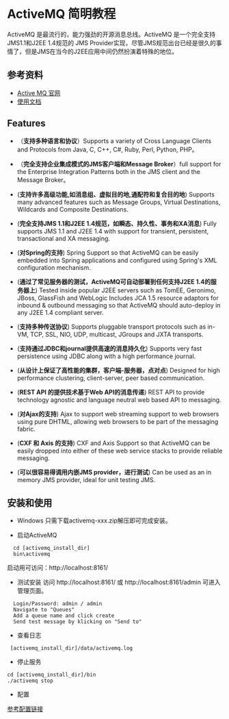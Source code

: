 # ActiveMQ 简明教程

ActiveMQ 是最流行的，能力强劲的开源消息总线。ActiveMQ 是一个完全支持JMS1.1和J2EE 1.4规范的 JMS Provider实现，尽管JMS规范出台已经是很久的事情了，但是JMS在当今的J2EE应用中间仍然扮演着特殊的地位。

## 参考资料

* [Active MQ 官网](http://activemq.apache.org/)
* [使用文档](http://activemq.apache.org/using-activemq-5.html)

## Features

* （**支持多种语言和协议**）Supports a variety of Cross Language Clients and Protocols from Java, C, C++, C#, Ruby, Perl, Python, PHP。

* （**完全支持企业集成模式的JMS客户端和Message Broker**）full support for the Enterprise Integration Patterns both in the JMS client and the Message Broker。

* (**支持许多高级功能,如消息组、虚拟目的地,通配符和复合目的地**) Supports many advanced features such as Message Groups, Virtual Destinations, Wildcards and Composite Destinations. 

* (**完全支持JMS 1.1和J2EE 1.4规范，如瞬态、持久性、事务和XA消息**) Fully supports JMS 1.1 and J2EE 1.4 with support for transient, persistent, transactional and XA messaging. 

* (**对Spring的支持**) Spring Support so that ActiveMQ can be easily embedded into Spring applications and configured using Spring's XML configuration mechanism.

* (**通过了常见服务器的测试，ActiveMQ可自动部署到任何支持J2EE 1.4的服务器上**) Tested inside popular J2EE servers such as TomEE, Geronimo, JBoss, GlassFish and WebLogic Includes JCA 1.5 resource adaptors for inbound & outbound messaging so that ActiveMQ should auto-deploy in any J2EE 1.4 compliant server. 

* (**支持多种传送协议**) Supports pluggable transport protocols such as in-VM, TCP, SSL, NIO, UDP, multicast, JGroups and JXTA transports. 

* (**支持通过JDBC和journal提供高速的消息持久化**) Supports very fast persistence using JDBC along with a high performance journal. 

* (**从设计上保证了高性能的集群，客户端-服务器，点对点**) Designed for high performance clustering, client-server, peer based communication. 

* (**REST API 的提供技术基于Web API的消息传递**) REST API to provide technology agnostic and language neutral web based API to messaging. 

* (**对Ajax的支持**) Ajax to support web streaming support to web browsers using pure DHTML, allowing web browsers to be part of the messaging fabric. 

* (**CXF 和 Axis 的支持**) CXF and Axis Support so that ActiveMQ can be easily dropped into either of these web service stacks to provide reliable messaging. 

* (**可以很容易得调用内嵌JMS provider，进行测试**) Can be used as an in memory JMS provider, ideal for unit testing JMS.


## 安装和使用

* Windows 只需下载activemq-xxx.zip解压即可完成安装。

* 启动ActiveMQ

```
  cd [activemq_install_dir]
  bin\activemq
```
启动用可访问：http://localhost:8161/

* 测试安装
访问 http://localhost:8161/ 或 http://localhost:8161/admin 可进入管理页面。
```
  Login/Password: admin / admin
  Navigate to "Queues"
  Add a queue name and click create
  Send test message by klicking on "Send to"
```

* 查看日志
```
 [activemq_install_dir]/data/activemq.log
```

* 停止服务
```
cd [activemq_install_dir]/bin
./activemq stop
```

* 配置

[参考配置链接](http://activemq.apache.org/getting-started.html#GettingStarted-ConfiguringActiveMQ)
  